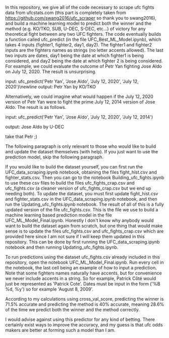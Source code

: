 In this repository, we give all of the code necessary to scrape ufc fights data from ufcstats.com (this part is completely taken from https://github.com/swang2016/ufc_scraper so thank you to swang2016), and build a machine learning model to predict both the winner and the method (e.g. KO/TKO, SUB, U-DEC, S-DEC, etc...) of victory for any theoretical fight between any two UFC fighters. The code eventually builds a function called ufc_predict (in the file UFC_Best_ML_Model.ipynb), which takes 4 inputs (fighter1, fighter2, day1, day2). The fighter1 and fighter2 inputs are the fighters names as strings (no letter accents allowed). The last two inputs are dates, day1 being the date at which fighter1 is being considered, and day2 being the date at which fighter 2 is being considered. 
For example, we could evaluate the outcome of Petr Yan fighting Jose Aldo on July 12, 2020. The result is unsurprising.

input: ufc_predict('Petr Yan', 'Jose Aldo', 'July 12, 2020', 'July 12, 2020')\newline
output: Petr Yan by KO/TKO

Alternatively, we could imagine what would happen if the July 12, 2020 version of Petr Yan were to fight the prime July 12, 2014 version of Jose Aldo. The result is as follows.

input: ufc_predict('Petr Yan', 'Jose Aldo', 'July 12, 2020', 'July 12, 2014')

output: Jose Aldo by U-DEC

take that Petr ;)

The following paragraph is only relevant to those who would like to build and update the dataset themselves (with help). If you just want to use the prediction model, skip the following paragraph.

If you would like to build the dataset yourself, you can first run the UFC_data_scraping.ipynb notebook, obtaining the files fight_hist.csv and fighter_stats.csv. Then you can go to the notebook Building_ufc_fights.ipynb to use these csv files to build the files ufc_fights_crap.csv and ufc_fights.csv (a cleaner version of ufc_fights_crap.csv but we end up needing both). To update the dataset, you must first update fight_hist.csv and fighter_stats.csv in the UFC_data_scraping.ipynb notebook, and then run the Updating_ufc_fights.ipynb notebook. The result of all of this is a fully updated version of the file ufc_fights.csv. This is the file we use to build a machine learning based prediction model in the file UFC_ML_Model_Final.ipynb. Honestly I don't know why anybody would want to build the dataset again from scratch, but one thing that would make sense is to update the files ufc_fights.csv and ufc_fights_crap.csv which are provided here since I am not sure if I will keep them updated in this repository. This can be done by first running the UFC_data_scraping.ipynb notebook and then running Updating_ufc_fights.ipynb.

To run predictions using the dataset ufc_fights.csv already included in this repository, open the notebook UFC_ML_Model_Final.ipynb. Run every cell in the notebook, the last cell being an example of how to input a prediction. Note that some fighters names naturally have accents, but for convenience we never include accents in a string. So for example, Patrick Côté would just be represented as 'Patrick Cote'. Dates must be input in the form ('%B %d, %y') so for example 'August 8, 2009'. 

According to my calculations using cross_val_score, predicting the winner is 71.5% accurate and predicting the method is 40% accurate, meaning 28.6% of the time we predict both the winner and the method correctly. 

I would advise against using this predictor for any kind of betting. There certainly exist ways to improve the accuracy, and my guess is that ufc odds makers are better at forming such a model than I am.
